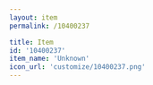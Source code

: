 ```yaml
---
layout: item
permalink: /10400237

title: Item
id: '10400237'
item_name: 'Unknown'
icon_url: 'customize/10400237.png'
---
```

